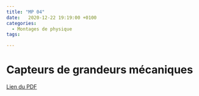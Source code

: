 ```yaml
---
title: "MP 04"
date:   2020-12-22 19:19:00 +0100
categories:
  - Montages de physique
tags:

---
```

# Capteurs de grandeurs mécaniques

[Lien du PDF](/assets/pdf/LC16.pdf)

<object class="pdf fitvidsignore" data="/assets/pdf/LC16.pdf" type="application/pdf"></object>
